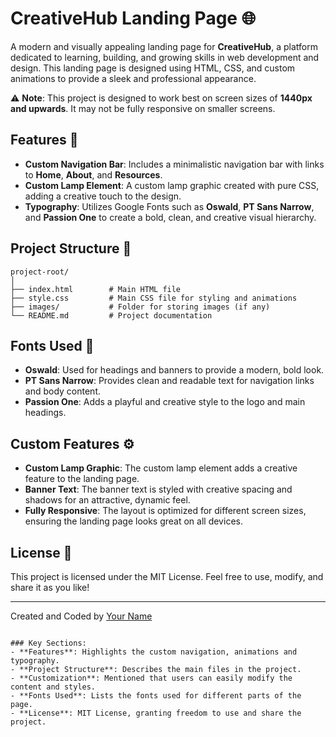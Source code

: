 # CreativeHub Landing Page 🌐

A modern and visually appealing landing page for **CreativeHub**, a platform dedicated to learning, building, and growing skills in web development and design. This landing page is designed using HTML, CSS, and custom animations to provide a sleek and professional appearance.

⚠️ **Note**: This project is designed to work best on screen sizes of **1440px and upwards**. It may not be fully responsive on smaller screens.

## Features 🚀

- **Custom Navigation Bar**: Includes a minimalistic navigation bar with links to **Home**, **About**, and **Resources**.
- **Custom Lamp Element**: A custom lamp graphic created with pure CSS, adding a creative touch to the design.
- **Typography**: Utilizes Google Fonts such as **Oswald**, **PT Sans Narrow**, and **Passion One** to create a bold, clean, and creative visual hierarchy.

## Project Structure 📂

```
project-root/
│
├── index.html        # Main HTML file
├── style.css         # Main CSS file for styling and animations
├── images/           # Folder for storing images (if any)
└── README.md         # Project documentation
```

## Fonts Used 🎨

- **Oswald**: Used for headings and banners to provide a modern, bold look.
- **PT Sans Narrow**: Provides clean and readable text for navigation links and body content.
- **Passion One**: Adds a playful and creative style to the logo and main headings.

## Custom Features ⚙️

- **Custom Lamp Graphic**: The custom lamp element adds a creative feature to the landing page.
- **Banner Text**: The banner text is styled with creative spacing and shadows for an attractive, dynamic feel.
- **Fully Responsive**: The layout is optimized for different screen sizes, ensuring the landing page looks great on all devices.

## License 📄

This project is licensed under the MIT License. Feel free to use, modify, and share it as you like!

---

Created and Coded by [Your Name](https://your-website.com)
```

### Key Sections:
- **Features**: Highlights the custom navigation, animations and typography.
- **Project Structure**: Describes the main files in the project.
- **Customization**: Mentioned that users can easily modify the content and styles.
- **Fonts Used**: Lists the fonts used for different parts of the page.
- **License**: MIT License, granting freedom to use and share the project.
